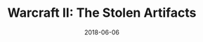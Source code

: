 ---
layout: inner
position: left
title: 'Warcraft II: The Stolen Artifacts'
description: 'A tribute to Commando (NES). This is the first game that I have ever developed!'
date: 2018-06-06
year: '2018'
tags: C++ SDL
featured_image: '/img/posts/Warcraft.gif'
project_link: 'https://sandruski.github.io/gets-name-/'
button_text: 'Website'
button_icon: 'github'
individual_contribution:
    - Enemies
    - Items (placed in the floor and dropped by enemies)
    - Player grenade
    - Secret rooms
    - Camera
    - Spawn points
    - Main menu
---